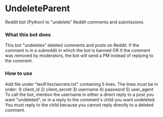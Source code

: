 # UndeleteParent
Reddit bot (Python) to "undelete" Reddit comments and submissions

### What this bot does
This bot "undeletes" deleted comments and posts on Reddit. If the comment is in a subreddit in which the bot is banned OR if the comment was removed by moderators, the bot will send a PM instead of replying to the comment.

### How to use
Add file under "textFiles/secrets.txt" containing 5 lines. The lines must be in order: 1) client_id 2) client_secret 3) username 4) password 5) user_agent
To call the bot, mention the username in either a direct reply to a post you want "undeleted", or in a reply to the comment's child you want undeleted. You must reply to the child because you cannot reply directly to a deleted comment.
